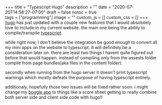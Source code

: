 +++
title = "Typescript Hugo"
description = ""
date = "2020-07-20T14:58:27-07:00"
draft = false
notoc = true  
tags = ["programming"]
image = ""
custom_js = []
custom_css = []
+++
[hugo] has just updated with a couple new features that I would absolutely love to include in my current website. 
the main one being the ability to compile/transpile [typescript].

<!--more-->
while right now, I don't believe the integration be good enough to convert all my mini apps on the website to typescript. 
It will definitely be a consideration later on. there are least two things I havent quite figured out before that would happen.
instead of compiling only from the assests folder compile from page bundles(aka files in the content folder). 

secondly when running from the hugo server it doesn't print typescript warnings which mostly defeats the purpose of having typescript entirely.

additionaly, hopefully those two issues will be fixed rather soon. i might change my [boggle app] to things like a score sheet getting to really 
combine both server side and client side code with hugo!!
 
 
[boggle app]: /post/application/boggle/
[hugo]: https://gohugo.io/news/0.74.0-relnotes/
[typescript]: https://www.typescriptlang.org/
